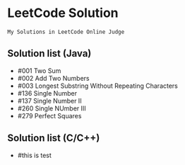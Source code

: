 # LeetCode Solution
    My Solutions in LeetCode Online Judge

## Solution list (Java)
+ #001 Two Sum
+ #002 Add Two Numbers
+ #003 Longest Substring Without Repeating Characters
+ #136 Single Number
+ #137 Single Number II
+ #260 Single NUmber III
+ #279 Perfect Squares

## Solution list (C/C++)

+ #this is test
